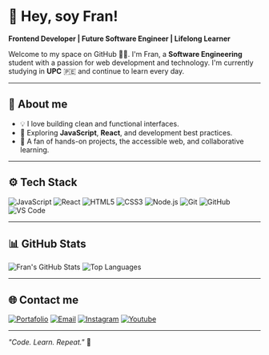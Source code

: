 # 👋 Hey, soy Fran!

**Frontend Developer | Future Software Engineer | Lifelong Learner**

Welcome to my space on GitHub 👨‍💻. I'm Fran, a **Software Engineering** student with a passion for web development and technology. I'm currently studying in **UPC** 🇵🇪 and continue to learn every day.

---

## 🧩 About me

- 💡 I love building clean and functional interfaces.
- 🌱 Exploring **JavaScript**, **React**, and development best practices.
- 🚀 A fan of hands-on projects, the accessible web, and collaborative learning.
---

## ⚙️ Tech Stack

![JavaScript](https://img.shields.io/badge/-JavaScript-F7DF1E?logo=javascript&logoColor=black&style=flat)
![React](https://img.shields.io/badge/-React-20232A?logo=react&logoColor=61DAFB&style=flat)
![HTML5](https://img.shields.io/badge/-HTML5-E34F26?logo=html5&logoColor=white&style=flat)
![CSS3](https://img.shields.io/badge/-CSS3-1572B6?logo=css3&logoColor=white&style=flat)
![Node.js](https://img.shields.io/badge/-Node.js-339933?logo=node.js&logoColor=white&style=flat)
![Git](https://img.shields.io/badge/-Git-F05032?logo=git&logoColor=white&style=flat)
![GitHub](https://img.shields.io/badge/-GitHub-181717?logo=github&logoColor=white&style=flat)
![VS Code](https://img.shields.io/badge/-VS%20Code-007ACC?logo=visual-studio-code&logoColor=white&style=flat)

---

## 📊 GitHub Stats

![Fran's GitHub Stats](https://github-readme-stats.vercel.app/api?username=mfrann&show_icons=true&theme=dark&hide_border=true)
![Top Languages](https://github-readme-stats.vercel.app/api/top-langs/?username=mfrann&layout=compact&theme=dark&hide_border=true)

---

## 🌐 Contact me

[![Portafolio](https://img.shields.io/badge/-Portfolio-000?style=for-the-badge&logo=firefox&logoColor=white)](https://devfrann.netlify.app/) 
[![Email](https://img.shields.io/badge/-Email-D14836?style=for-the-badge&logo=gmail&logoColor=white)](mailto:mfranfc@gmail.com)
[![Instagram](https://img.shields.io/badge/-Instagram-E4405F?style=for-the-badge&logo=instagram&logoColor=white)](https://www.instagram.com/_mfrann)
[![Youtube](https://img.shields.io/badge/-Youtube-E4405F?style=for-the-badge&logo=youtube&logoColor=red)](https://www.youtube.com/channel/UCbNkKCJAOEmm36q5QaoDYiw)

---

*"Code. Learn. Repeat."* 🚀

